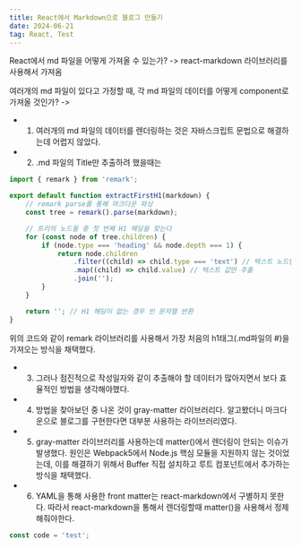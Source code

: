 ```yaml
---
title: React에서 Markdown으로 블로그 만들기
date: 2024-06-21
tag: React, Test
---
```


React에서 md 파일을 어떻게 가져올 수 있는가?
-> react-markdown 라이브러리를 사용해서 가져옴

여러개의 md 파일이 있다고 가정할 때, 각 md 파일의 데이터를 어떻게 component로 가져올 것인가?
->

-   1. 여러개의 md 파일의 데이터를 렌더링하는 것은 자바스크립트 문법으로 해결하는데 어렵지 않았다.
-   2. .md 파일의 Title만 추출하려 했을때는

```javascript
import { remark } from 'remark';

export default function extractFirstH1(markdown) {
    // remark parse를 통해 마크다운 파싱
    const tree = remark().parse(markdown);

    // 트리의 노드들 중 첫 번째 H1 헤딩을 찾는다
    for (const node of tree.children) {
        if (node.type === 'heading' && node.depth === 1) {
            return node.children
                .filter((child) => child.type === 'text') // 텍스트 노드만 추출
                .map((child) => child.value) // 텍스트 값만 추출
                .join('');
        }
    }

    return ''; // H1 헤딩이 없는 경우 빈 문자열 반환
}
```

위의 코드와 같이 remark 라이브러리를 사용해서 가장 처음의 h1태그(.md파일의 #)을 가져오는 방식을 채택했다.

-   3. 그러나 점진적으로 작성일자와 같이 추출해야 할 데이터가 많아지면서 보다 효율적인 방법을 생각해야했다.
-   4. 방법을 찾아보던 중 나온 것이 gray-matter 라이브러리다. 알고봤더니 마크다운으로 블로그를 구현한다면 대부분 사용하는 라이브러리였다.
-   5. gray-matter 라이브러리를 사용하는데 matter()에서 렌더링이 안되는 이슈가 발생했다. 원인은 Webpack5에서 Node.js 핵심 모듈을 지원하지 않는 것이었는데, 이를 해결하기 위해서 Buffer 직접 설치하고 루트 컴포넌트에서 추가하는 방식을 채택했다.
-   6. YAML을 통해 사용한 front matter는 react-markdown에서 구별하지 못한다. 따라서 react-markdown을 통해서 렌더링할때 matter()을 사용해서 정제해줘야한다.

```javascript
const code = 'test';
```
